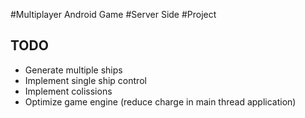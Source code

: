 #Multiplayer Android Game
#Server Side
#Project

TODO
-----
* Generate multiple ships
* Implement single ship control
* Implement colissions
* Optimize game engine (reduce charge in main thread application)
